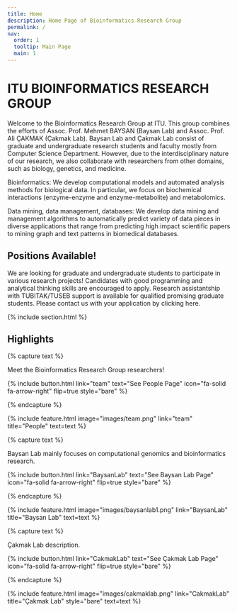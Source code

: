 ```yaml
---
title: Home
description: Home Page of Bioinformatics Research Group
permalink: /
nav:
  order: 1
  tooltip: Main Page
  main: 1
---
```


# ITU BIOINFORMATICS RESEARCH GROUP

Welcome to the Bioinformatics Research Group at ITU. This group combines the efforts of Assoc. Prof. Mehmet BAYSAN (Baysan Lab) and Assoc. Prof. Ali ÇAKMAK (Çakmak Lab).  Baysan Lab and Çakmak Lab consist of graduate and undergraduate research students and faculty mostly from Computer Science Department. However, due to the interdisciplinary nature of our research, we also collaborate with researchers from other domains, such as biology, genetics, and medicine.

Bioinformatics: We develop computational models and automated analysis methods for biological data. In particular, we focus on biochemical interactions (enzyme-enzyme and enzyme-metabolite) and metabolomics.

Data mining, data management, databases: We develop data mining and management algorithms to automatically predict variety of data pieces in diverse applications that range from predicting high impact scientific papers to mining graph and text patterns in biomedical databases.

## Positions Available!

We are looking for graduate and undergraduate students to participate in various research projects! Candidates with good programming and analytical thinking skills are encouraged to apply. Research assistantship with TUBITAK/TUSEB support is available for qualified promising graduate students. Please contact us with your application by <a href="/contact/" style="text-decoration: none;">clicking here</a>.

{% include section.html %}

## Highlights

{% capture text %}

Meet the Bioinformatics Research Group researchers!

{%
  include button.html
  link="team"
  text="See People Page"
  icon="fa-solid fa-arrow-right"
  flip=true
  style="bare"
%}

{% endcapture %}

{%
  include feature.html
  image="images/team.png"
  link="team"
  title="People"
  text=text
%}

{% capture text %}

Baysan Lab mainly focuses on computational genomics and bioinformatics research.

{%
  include button.html
  link="BaysanLab"
  text="See Baysan Lab Page"
  icon="fa-solid fa-arrow-right"
  flip=true
  style="bare"
%}

{% endcapture %}

{%
  include feature.html
  image="images/baysanlab1.png"
  link="BaysanLab"
  title="Baysan Lab"
  text=text
%}

{% capture text %}

Çakmak Lab description.

{%
  include button.html
  link="CakmakLab"
  text="See Çakmak Lab Page"
  icon="fa-solid fa-arrow-right"
  flip=true
  style="bare"
%}

{% endcapture %}

{%
  include feature.html
  image="images/cakmaklab.png"
  link="CakmakLab"
  title="Çakmak Lab"
  style="bare"
  text=text
%}
